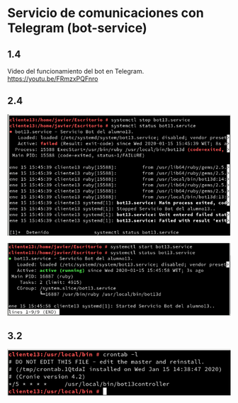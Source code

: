 # Servicio de comunicaciones con Telegram (bot-service)

## 1.4
Video del funcionamiento del bot en Telegram.
https://youtu.be/FRmzxPQFnro

## 2.4
![](./img/1.png)

![](./img/2.png)

## 3.2
![](./img/3.png)
